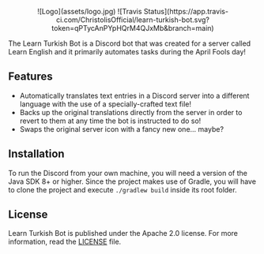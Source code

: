 <p align="center">
![Logo](assets/logo.jpg)
![Travis Status](https://app.travis-ci.com/ChristolisOfficial/learn-turkish-bot.svg?token=qPTycAnPYpHQrM4QJxMb&branch=main)
</p>
The Learn Turkish Bot is a Discord bot that was created for a server called Learn English and it primarily automates tasks during the April Fools day!

## Features
- Automatically translates text entries in a Discord server into a different language with the use of a specially-crafted text file!
- Backs up the original translations directly from the server in order to revert to them at any time the bot is instructed to do so!
- Swaps the original server icon with a fancy new one... maybe?

## Installation
To run the Discord from your own machine, you will need a version of the Java SDK 8+ or higher. Since the project makes use of Gradle, you will have to clone the project and execute `./gradlew build` inside its root folder.

## License
Learn Turkish Bot is published under the Apache 2.0 license. For more information, read the [LICENSE](https://github.com/christolisofficial/learn-turkish-bot/blob/main/LICENSE) file.

